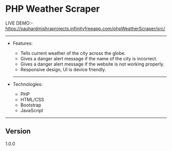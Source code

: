 ﻿# PHP Weather Scraper

LIVE DEMO:- https://sauhardmishraprojects.infinityfreeapp.com/phpWeatherScraper/src/

<hr>

* Features: 
  * Tells current weather of the city across the globe.
  * Gives a danger alert message if the name of the city is incorrect.
  * Gives a danger alert message if the website is not working properly.
  * Responsive design, UI is device friendly.
 
  <hr>
  
* Technologies: 
  * PHP
  * HTML/CSS
  * Bootstrap
  * JavaScript

<hr>  

## Version
1.0.0

